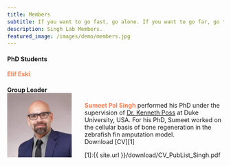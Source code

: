 ```yaml
---
title: Members
subtitle: If you want to go fast, go alone. If you want to go far, go together.
description: Singh Lab Members.
featured_image: /images/demo/members.jpg
---
```



#### PhD Students

<span style="color:coral">**Elif Eski**</span>

#### Group Leader
<img src="/images/members/sumeet.jpeg" alt="Sumeet" style="float:left;width:150px;height:150px;margin:-20px 30px 0px 0px"> 

<span style="color:coral">**Sumeet Pal Singh**</span> performed his PhD under the supervision of [Dr. Kenneth Poss](https://sites.duke.edu/posslab/) at Duke University, USA. For his PhD, Sumeet worked on the cellular basis of bone regeneration in the zebrafish fin amputation model.  
Download [CV][1]

[1]:{{ site.url }}/download/CV_PubList_Singh.pdf